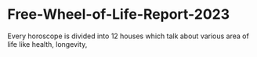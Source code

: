 # Free-Wheel-of-Life-Report-2023
Every horoscope is divided into 12 houses which talk about various area of life like health, longevity,
